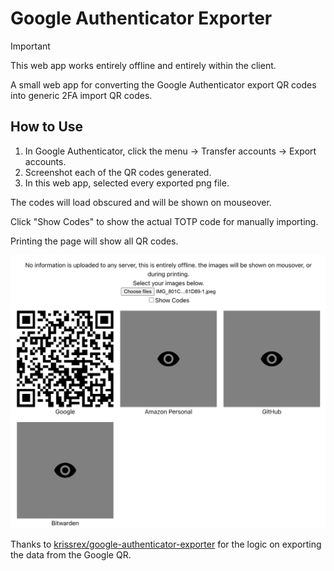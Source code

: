 # Google Authenticator Exporter

> [!IMPORTANT]
> This web app works entirely offline and entirely within the client.

A small web app for converting the Google Authenticator export QR codes into generic 2FA import QR codes.

## How to Use

1. In Google Authenticator, click the menu -> Transfer accounts -> Export accounts. 
1. Screenshot each of the QR codes generated.
1. In this web app, selected every exported png file. 

The codes will load obscured and will be shown on mouseover.

Click "Show Codes" to show the actual TOTP code for manually importing.

Printing the page will show all QR codes.

![screenshot](images/screenshot.png)

Thanks to [krissrex/google-authenticator-exporter](https://github.com/krissrex/google-authenticator-exporter) for the logic on exporting the data from the Google QR.